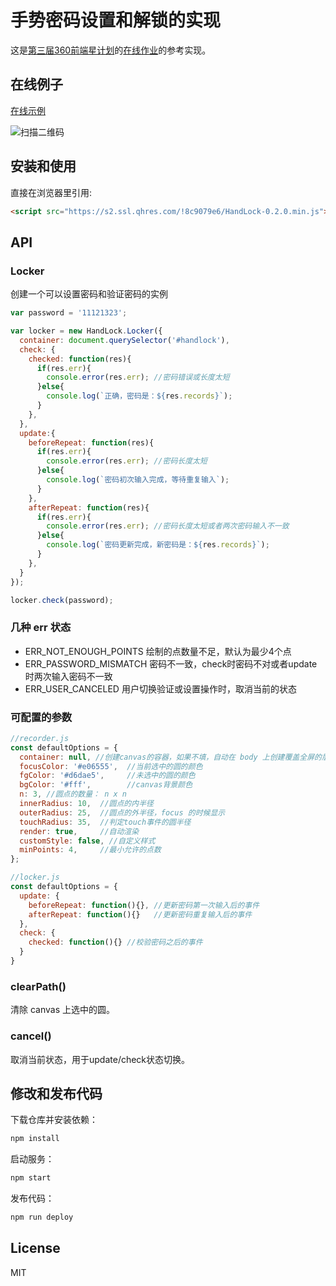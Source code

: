 # 手势密码设置和解锁的实现

这是[第三届360前端星计划](http://html5.360.cn/star)的[在线作业](doc/handlock.md)的参考实现。

## 在线例子

[在线示例](http://handlock.test.h5jun.com/example/locker.html)

![扫描二维码](https://p.ssl.qhimg.com/t0183f30bf0e1670466.png)

## 安装和使用

直接在浏览器里引用:

```html
<script src="https://s2.ssl.qhres.com/!8c9079e6/HandLock-0.2.0.min.js"></script>
```

## API

### Locker

创建一个可以设置密码和验证密码的实例

```js
var password = '11121323';

var locker = new HandLock.Locker({
  container: document.querySelector('#handlock'),
  check: {
    checked: function(res){
      if(res.err){
        console.error(res.err); //密码错误或长度太短
      }else{
        console.log(`正确，密码是：${res.records}`);
      }
    },
  },
  update:{
    beforeRepeat: function(res){
      if(res.err){
        console.error(res.err); //密码长度太短
      }else{
        console.log(`密码初次输入完成，等待重复输入`);
      }
    },
    afterRepeat: function(res){
      if(res.err){
        console.error(res.err); //密码长度太短或者两次密码输入不一致
      }else{
        console.log(`密码更新完成，新密码是：${res.records}`);
      }
    },
  }
});

locker.check(password);
```

### 几种 err 状态

- ERR_NOT_ENOUGH_POINTS 绘制的点数量不足，默认为最少4个点
- ERR_PASSWORD_MISMATCH 密码不一致，check时密码不对或者update时两次输入密码不一致
- ERR_USER_CANCELED     用户切换验证或设置操作时，取消当前的状态

### 可配置的参数

```js
//recorder.js
const defaultOptions = {
  container: null, //创建canvas的容器，如果不填，自动在 body 上创建覆盖全屏的层
  focusColor: '#e06555',  //当前选中的圆的颜色
  fgColor: '#d6dae5',     //未选中的圆的颜色
  bgColor: '#fff',        //canvas背景颜色
  n: 3, //圆点的数量： n x n
  innerRadius: 10,  //圆点的内半径
  outerRadius: 25,  //圆点的外半径，focus 的时候显示
  touchRadius: 35,  //判定touch事件的圆半径
  render: true,     //自动渲染
  customStyle: false, //自定义样式
  minPoints: 4,     //最小允许的点数
};
```

```js
//locker.js
const defaultOptions = {
  update: {
    beforeRepeat: function(){}, //更新密码第一次输入后的事件
    afterRepeat: function(){}   //更新密码重复输入后的事件
  },
  check: {
    checked: function(){} //校验密码之后的事件
  }
}
```

### clearPath()

清除 canvas 上选中的圆。

### cancel()

取消当前状态，用于update/check状态切换。

## 修改和发布代码

下载仓库并安装依赖：

```bash
npm install
```

启动服务：

```bash
npm start
```

发布代码：

```bash
npm run deploy
```

## License

MIT

